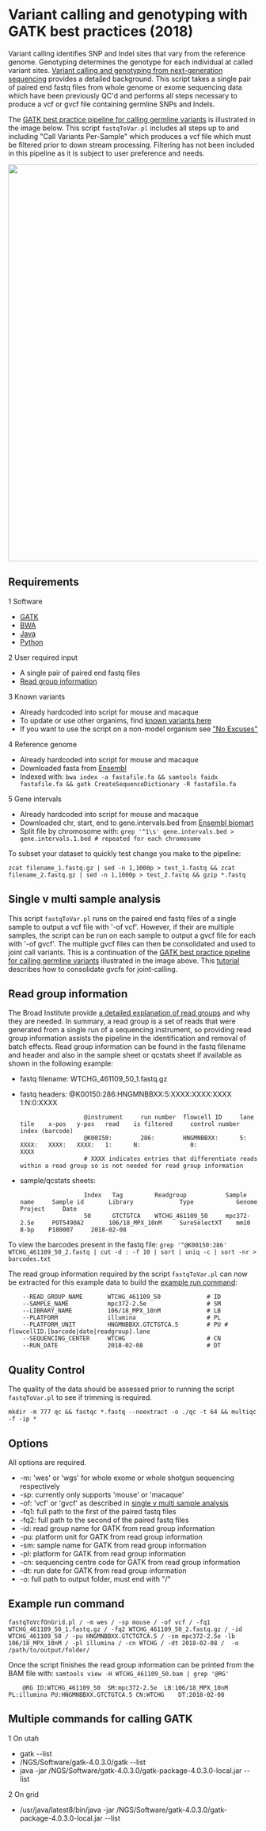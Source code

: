 # Variant calling and genotyping with GATK best practices (2018)
Variant calling identifies SNP and Indel sites that vary from the reference genome. Genotyping determines the genotype for each individual at called variant sites. [Variant calling and genotyping from next-generation sequencing](https://www.ncbi.nlm.nih.gov/pmc/articles/PMC3593722/) provides a detailed background. This script takes a single pair of paired end fastq files from whole genome or exome sequencing data which have been previously QC'd and performs all steps necessary to produce a vcf or gvcf file containing germline SNPs and Indels.

The [GATK best practice pipeline for calling germline variants](https://software.broadinstitute.org/gatk/best-practices/workflow?id=11145) is illustrated in the image below. This script `fastqToVar.pl` includes all steps up to and including "Call Variants Per-Sample" which produces a vcf file which must be filtered prior to down stream processing. Filtering has not been included in this pipeline as it is subject to user preference and needs.

<img src="https://us.v-cdn.net/5019796/uploads/editor/mz/tzm69d8e2spl.png" width="800">

## Requirements

1 Software
* [GATK](https://software.broadinstitute.org/gatk/documentation/quickstart.php)
* [BWA](https://icb.med.cornell.edu/wiki/index.php/Elementolab/BWA_tutorial)
* [Java](https://java.com/en/download/help/download_options.xml)
* [Python](https://www.python.org/)

2 User required input
* A single pair of paired end fastq files
* [Read group information](#read-group-information)

3 Known variants
* Already hardcoded into script for mouse and macaque 
* To update or use other organims, find [known variants here](ftp://ftp.ensembl.org/pub/release-92/variation/vcf/)
* If you want to use the script on a non-model organism see ["No Excuses"](https://gatkforums.broadinstitute.org/gatk/discussion/11081/base-quality-score-recalibration-bqsr)

4 Reference genome
* Already hardcoded into script for mouse and macaque
* Downloaded fasta from [Ensembl](ftp://ftp.ensembl.org/pub/release-92/fasta/)
* Indexed with: `bwa index -a fastafile.fa && samtools faidx fastafile.fa && gatk CreateSequenceDictionary -R fastafile.fa`

5 Gene intervals
* Already hardcoded into script for mouse and macaque
* Downloaded chr, start, end to gene.intervals.bed from [Ensembl biomart](https://www.ensembl.org/biomart/martview/9e094011f1f0ee298e0b004e64597103)
* Split file by chromosome with: `grep '^1\s' gene.intervals.bed > gene.intervals.1.bed # repeated for each chromosome`

To subset your dataset to quickly test change you make to the pipeline:

`zcat filename_1.fastq.gz | sed -n 1,1000p > test_1.fastq && zcat filename_2.fastq.gz | sed -n 1,1000p > test_2.fastq && gzip *.fastq`

## Single v multi sample analysis
This script `fastqToVar.pl` runs on the paired end fastq files of a single sample to output a vcf file with '-of vcf'. However, if their are multiple samples, the script can be run on each sample to output a gvcf file for each with '-of gvcf'. The multiple gvcf files can then be consolidated and used to joint call variants. This is a continuation of the [GATK best practice pipeline for calling germline variants](https://software.broadinstitute.org/gatk/best-practices/workflow?id=11145) illustrated in the image above. This [tutorial](https://software.broadinstitute.org/gatk/documentation/article?id=11813) describes how to consolidate gvcfs for joint-calling. 

## Read group information
The Broad Institute provide [a detailed explanation of read groups](https://gatkforums.broadinstitute.org/gatk/discussion/6472/read-groups) and why they are needed. In summary, a read group is a set of reads that were generated from a single run of a sequencing instrument, so providing read group information assists the pipeline in the identification and removal of batch effects. Read group information can be found in the fastq filename and header and also in the sample sheet or qcstats sheet if available as shown in the following example:

* fastq filename:		WTCHG_461109_50_1.fastq.gz
* fastq headers:		@K00150:286:HNGMNBBXX:5:XXXX:XXXX:XXXX 1:N:0:XXXX       

		                @instrument	    run number	flowcell ID	    lane	tile	x-pos	y-pos 	read	is filtered	    control number	index (barcode)
						@K00150:		286:		HNGMNBBXX:		5:		XXXX:	XXXX:	XXXX:	1:		N:				0: 				XXXX
						# XXXX indicates entries that differentiate reads within a read group so is not needed for read group information

* sample/qcstats sheets:

                        Index	Tag			Readgroup		    Sample name		Sample id		Library				Type			Genome			Project		Date
						50		GTCTGTCA	WTCHG_461109_50	    mpc372-2.5e		POT5490A2		106/18_MPX_10nM		SureSelectXT	mm10 	8-bp	P180007 	2018-02-08

To view the barcodes present in the fastq file: `grep '^@K00150:286' WTCHG_461109_50_2.fastq | cut -d : -f 10 | sort | uniq -c | sort -nr > barcodes.txt`

The read group information required by the script `fastqToVar.pl` can now be extracted for this example data to build the [example run command](#example-run-command):

        --READ_GROUP_NAME 		WTCHG_461109_50             # ID
        --SAMPLE_NAME 			mpc372-2.5e                	# SM
        --LIBRARY_NAME 			106/18_MPX_10nM             # LB
        --PLATFORM 				illumina                    # PL
        --PLATFORM_UNIT 		HNGMNBBXX.GTCTGTCA.5		# PU # flowcellID.[barcode|date|readgroup].lane
        --SEQUENCING_CENTER 	WTCHG                       # CN
        --RUN_DATE 				2018-02-08    				# DT

## Quality Control

The quality of the data should be assessed prior to running the script `fastqToVar.pl` to see if trimming is required.

`mkdir -m 777 qc && fastqc *.fastq --noextract -o ./qc -t 64 && multiqc -f -ip *`


## Options

All options are required.

* -m: 'wes' or 'wgs' for whole exome or whole shotgun sequencing respectively
* -sp: currently only supports 'mouse' or 'macaque'
* -of: 'vcf' or 'gvcf' as described in [single v multi sample analysis](#single-v-multi-sample-analysis)
* -fq1: full path to the first of the paired fastq files
* -fq2: full path to the second of the paired fastq files
* -id: read group name for GATK from read group information
* -pu: platform unit for GATK from read group information
* -sm: sample name for GATK from read group information
* -pl: platform for GATK from read group information
* -cn: sequencing centre code for GATK from read group information
* -dt: run date for GATK from read group information 
* -o: full path to output folder, must end with "/"

## Example run command

`fastqToVcfOnGrid.pl /
-m wes /
-sp mouse /
-of vcf /
-fq1 WTCHG_461109_50_1.fastq.gz /
-fq2 WTCHG_461109_50_2.fastq.gz /
-id WTCHG_461109_50 /
-pu HNGMNBBXX.GTCTGTCA.5 /
-sm mpc372-2.5e -lb 106/18_MPX_10nM /
-pl illumina /
-cn WTCHG /
-dt 2018-02-08 / 
-o /path/to/output/folder/`


Once the script finishes the read group information can be printed from the BAM file with: `samtools view -H WTCHG_461109_50.bam | grep '@RG'`

        @RG	ID:WTCHG_461109_50	SM:mpc372-2.5e	LB:106/18_MPX_10nM	PL:illumina PU:HNGMNBBXX.GTCTGTCA.5 CN:WTCHG	DT:2018-02-08

## Multiple commands for calling GATK

1 On utah
* gatk --list
* /NGS/Software/gatk-4.0.3.0/gatk --list
* java -jar /NGS/Software/gatk-4.0.3.0/gatk-package-4.0.3.0-local.jar --list

2 On grid
* /usr/java/latest8/bin/java -jar /NGS/Software/gatk-4.0.3.0/gatk-package-4.0.3.0-local.jar --list